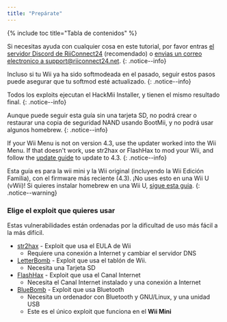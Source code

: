 ```yaml
---
title: "Prepárate"
---
```


{% include toc title="Tabla de contenidos" %}

Si necesitas ayuda con cualquier cosa en este tutorial, por favor entras [el servidor Discord de RiiConnect24](https://discord.gg/rc24) (recomendado) o [envias un correo electronico a support@riiconnect24.net](mailto:support@riiconnect24.net).
{: .notice--info}

Incluso si tu Wii ya ha sido softmodeada en el pasado, seguir estos pasos puede asegurar que tu softmod esté actualizado.
{: .notice--info}

Todos los exploits ejecutan el HackMii Installer, y tienen el mismo resultado final.
{: .notice--info}

Aunque puede seguir esta guía sin una tarjeta SD, no podrá crear o restaurar una copia de seguridad NAND usando BootMii, y no podrá usar algunos homebrew.
{: .notice--info}

If your Wii Menu is not on version 4.3, use the updater worked into the Wii Menu. If that doesn't work, use str2hax or FlashHax to mod your Wii, and follow the [update guide](update) to update to 4.3.
{: .notice--info}

Esta guía es para la wii mini y la Wii original (incluyendo la Wii Edición Familia), con el firmware más reciente (4.3). ¡No uses esto en una Wii U (vWii)! Si quieres instalar homebrew en una Wii U, [sigue esta guia](https://wiiu.hacks.guide).
{: .notice--warning}

### Elige el exploit que quieres usar

Estas vulnerabilidades están ordenadas por la dificultad de uso más fácil a la más difícil.

- [str2hax](str2hax) - Exploit que usa el EULA de Wii
    * Requiere una conexión a Internet y cambiar el servidor DNS
- [LetterBomb](letterbomb) - Exploit que usa el tablón de Wii.
    * Necesita una Tarjeta SD
- [FlashHax](flashhax) - Exploit que usa el Canal Internet
    * Necesita el Canal Internet instalado y una conexión a Internet
- [BlueBomb](bluebomb) - Exploit que usa Bluetooth
    * Necesita un ordenador con Bluetooth y GNU/Linux, y una unidad USB
    * Este es el único exploit que funciona en el **Wii Mini**
